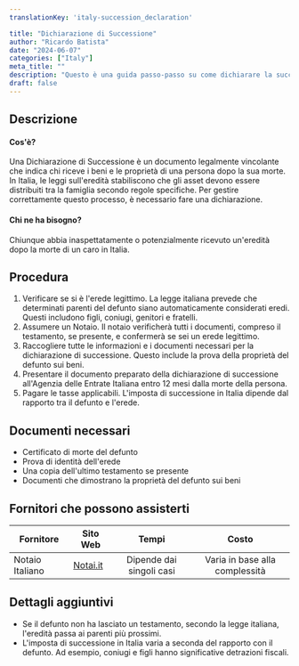 ```yaml
---
translationKey: 'italy-succession_declaration'

title: "Dichiarazione di Successione"
author: "Ricardo Batista"
date: "2024-06-07"
categories: ["Italy"]
meta_title: ""
description: "Questo è una guida passo-passo su come dichiarare la successione dopo la morte di una persona cara. Questo post è particolarmente incentrato sulle procedure legali in Italia."
draft: false
---
```


## Descrizione
#### Cos'è?
Una Dichiarazione di Successione è un documento legalmente vincolante che indica chi riceve i beni e le proprietà di una persona dopo la sua morte. In Italia, le leggi sull'eredità stabiliscono che gli asset devono essere distribuiti tra la famiglia secondo regole specifiche. Per gestire correttamente questo processo, è necessario fare una dichiarazione.

#### Chi ne ha bisogno?
Chiunque abbia inaspettatamente o potenzialmente ricevuto un'eredità dopo la morte di un caro in Italia.

## Procedura
1. Verificare se si è l'erede legittimo. La legge italiana prevede che determinati parenti del defunto siano automaticamente considerati eredi. Questi includono figli, coniugi, genitori e fratelli.
2. Assumere un Notaio. Il notaio verificherà tutti i documenti, compreso il testamento, se presente, e confermerà se sei un erede legittimo.
3. Raccogliere tutte le informazioni e i documenti necessari per la dichiarazione di successione. Questo include la prova della proprietà del defunto sui beni.
4. Presentare il documento preparato della dichiarazione di successione all'Agenzia delle Entrate Italiana entro 12 mesi dalla morte della persona.
5. Pagare le tasse applicabili. L'imposta di successione in Italia dipende dal rapporto tra il defunto e l'erede.

## Documenti necessari
- Certificato di morte del defunto
- Prova di identità dell'erede
- Una copia dell'ultimo testamento se presente
- Documenti che dimostrano la proprietà del defunto sui beni

## Fornitori che possono assisterti

| Fornitore       |     Sito Web     |     Tempi    |     Costo     |
| --------------- | --------------- |  :-------------: | :-------------: |
| Notaio Italiano  |  [Notai.it](https://notai.it/) |  Dipende dai singoli casi  |  Varia in base alla complessità |

## Dettagli aggiuntivi
- Se il defunto non ha lasciato un testamento, secondo la legge italiana, l'eredità passa ai parenti più prossimi.
- L'imposta di successione in Italia varia a seconda del rapporto con il defunto. Ad esempio, coniugi e figli hanno significative detrazioni fiscali.